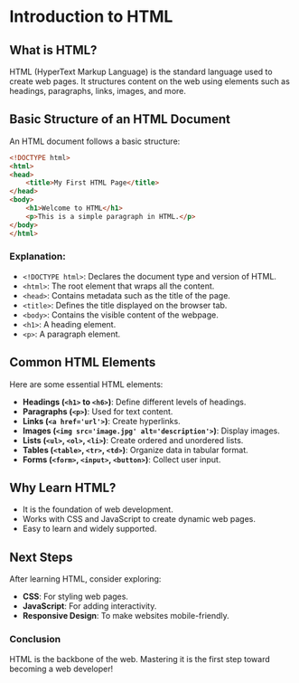 # Introduction to HTML

## What is HTML?

HTML (HyperText Markup Language) is the standard language used to create web pages. It structures content on the web using elements such as headings, paragraphs, links, images, and more.

## Basic Structure of an HTML Document

An HTML document follows a basic structure:

```html
<!DOCTYPE html>
<html>
<head>
    <title>My First HTML Page</title>
</head>
<body>
    <h1>Welcome to HTML</h1>
    <p>This is a simple paragraph in HTML.</p>
</body>
</html>
```

### Explanation:
- `<!DOCTYPE html>`: Declares the document type and version of HTML.
- `<html>`: The root element that wraps all the content.
- `<head>`: Contains metadata such as the title of the page.
- `<title>`: Defines the title displayed on the browser tab.
- `<body>`: Contains the visible content of the webpage.
- `<h1>`: A heading element.
- `<p>`: A paragraph element.

## Common HTML Elements

Here are some essential HTML elements:

- **Headings (`<h1>` to `<h6>`)**: Define different levels of headings.
- **Paragraphs (`<p>`)**: Used for text content.
- **Links (`<a href='url'>`)**: Create hyperlinks.
- **Images (`<img src='image.jpg' alt='description'>`)**: Display images.
- **Lists (`<ul>`, `<ol>`, `<li>`)**: Create ordered and unordered lists.
- **Tables (`<table>`, `<tr>`, `<td>`)**: Organize data in tabular format.
- **Forms (`<form>`, `<input>`, `<button>`)**: Collect user input.

## Why Learn HTML?

- It is the foundation of web development.
- Works with CSS and JavaScript to create dynamic web pages.
- Easy to learn and widely supported.

## Next Steps

After learning HTML, consider exploring:
- **CSS**: For styling web pages.
- **JavaScript**: For adding interactivity.
- **Responsive Design**: To make websites mobile-friendly.

### Conclusion

HTML is the backbone of the web. Mastering it is the first step toward becoming a web developer!

